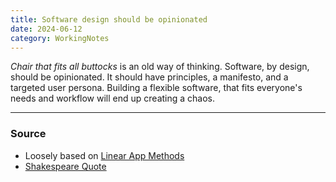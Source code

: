 ```yaml
---
title: Software design should be opinionated
date: 2024-06-12
category: WorkingNotes
---
```


*Chair that fits all buttocks* is an old way of thinking. Software, by design, should be opinionated. It should have principles, a manifesto, and a targeted user persona. Building a flexible software, that fits everyone's needs and workflow will end up creating a chaos. 

---
### Source 
- Loosely based on [Linear App Methods](https://linear.app/method)
- [Shakespeare Quote](https://metaphorawarenessmonth.wordpress.com/2017/06/14/it-is-like-a-barbers-chair-that-fits-all-buttocks/)